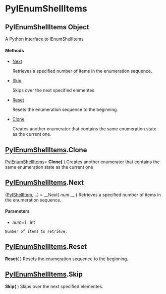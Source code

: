 # PyIEnumShellItems

## PyIEnumShellItems Object

A Python interface to IEnumShellItems

#### Methods


  - [Next](PyIEnumShellItems.md#pyienumshellitemsnext)

    Retrieves a specified number of items in the enumeration sequence.&nbsp;

  - [Skip](PyIEnumShellItems.md#pyienumshellitemsskip)

    Skips over the next specified elementes.&nbsp;

  - [Reset](PyIEnumShellItems.md#pyienumshellitemsreset)

    Resets the enumeration sequence to the beginning.&nbsp;

  - [Clone](PyIEnumShellItems.md#pyienumshellitemsclone)

    Creates another enumerator that contains the same enumeration state as the current one.&nbsp;

## [PyIEnumShellItems](#pyienumshellitems).Clone

[PyIEnumShellItems](#pyienumshellitems)= __Clone(__ )
Creates another enumerator that contains the same enumeration state as the current one

## [PyIEnumShellItems](#pyienumshellitems).Next

([PyIShellItem](#pyishellitem),...) = __Next( *num* __ )
Retrieves a specified number of items in the enumeration sequence.

#### Parameters


  -  *num=1* : int

    Number of items to retrieve.

## [PyIEnumShellItems](#pyienumshellitems).Reset

 __Reset(__ )
Resets the enumeration sequence to the beginning.

## [PyIEnumShellItems](#pyienumshellitems).Skip

 __Skip(__ )
Skips over the next specified elementes.